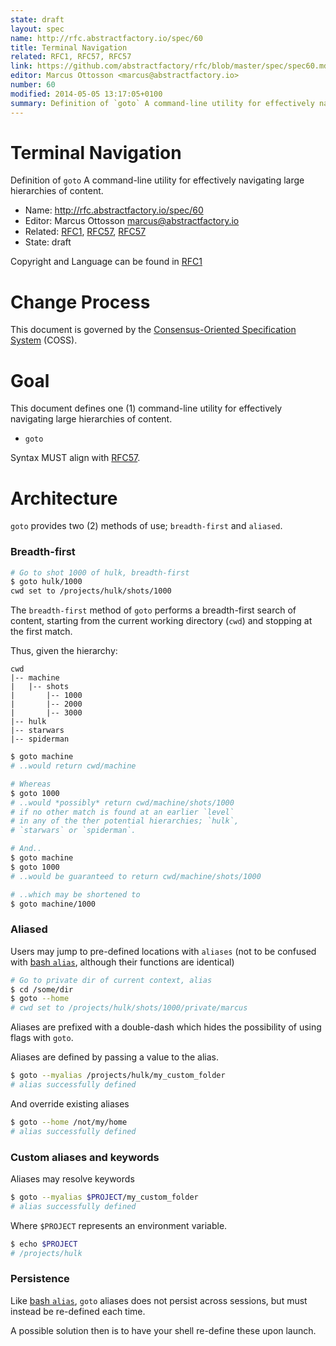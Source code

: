 ```yaml
---
state: draft
layout: spec
name: http://rfc.abstractfactory.io/spec/60
title: Terminal Navigation
related: RFC1, RFC57, RFC57
link: https://github.com/abstractfactory/rfc/blob/master/spec/spec60.md
editor: Marcus Ottosson <marcus@abstractfactory.io>
number: 60
modified: 2014-05-05 13:17:05+0100
summary: Definition of `goto` A command-line utility for effectively navigating large hierarchies of content.
---
```


# Terminal Navigation

Definition of `goto` A command-line utility for effectively navigating large hierarchies of content.

* Name: http://rfc.abstractfactory.io/spec/60
* Editor: Marcus Ottosson <marcus@abstractfactory.io>
* Related: [RFC1](http://rfc.abstractfactory.io/spec/1), [RFC57](http://rfc.abstractfactory.io/spec/57), [RFC57](http://rfc.abstractfactory.io/spec/57)
* State: draft

Copyright and Language can be found in [RFC1](http://rfc.abstractfactory.io/spec/1)

# Change Process

This document is governed by the [Consensus-Oriented Specification System](http://www.digistan.org/spec:1/COSS) (COSS).

# Goal

This document defines one (1) command-line utility for effectively navigating large hierarchies of content.

* `goto`

Syntax MUST align with [RFC57](http://rfc.abstractfactory.io/spec/57).

# Architecture

`goto` provides two (2) methods of use; `breadth-first` and `aliased`.

### Breadth-first

```bash
# Go to shot 1000 of hulk, breadth-first
$ goto hulk/1000
cwd set to /projects/hulk/shots/1000
```

The `breadth-first` method of `goto` performs a breadth-first search of content, starting from the current working directory (`cwd`) and stopping at the first match.

Thus, given the hierarchy:

```
cwd
|-- machine
|   |-- shots
|       |-- 1000
|       |-- 2000
|       |-- 3000
|-- hulk
|-- starwars
|-- spiderman
```

```bash
$ goto machine
# ..would return cwd/machine

# Whereas
$ goto 1000
# ..would *possibly* return cwd/machine/shots/1000
# if no other match is found at an earlier `level`
# in any of the ther potential hierarchies; `hulk`,
# `starwars` or `spiderman`.

# And..
$ goto machine
$ goto 1000
# ..would be guaranteed to return cwd/machine/shots/1000

# ..which may be shortened to
$ goto machine/1000
```

### Aliased

Users may jump to pre-defined locations with `aliases` (not to be confused with [bash `alias`][alias], although their functions are identical)

```bash
# Go to private dir of current context, alias
$ cd /some/dir
$ goto --home
# cwd set to /projects/hulk/shots/1000/private/marcus
```

Aliases are prefixed with a double-dash which hides the possibility of using flags with `goto`.

Aliases are defined by passing a value to the alias.

```bash
$ goto --myalias /projects/hulk/my_custom_folder
# alias successfully defined
```

And override existing aliases

```bash
$ goto --home /not/my/home
# alias successfully defined
```

### Custom aliases and keywords

Aliases may resolve keywords

```bash
$ goto --myalias $PROJECT/my_custom_folder
# alias successfully defined
```

Where `$PROJECT` represents an environment variable.

```bash
$ echo $PROJECT
# /projects/hulk
```

### Persistence

Like [bash `alias`][alias], `goto` aliases does not persist across sessions, but must instead be re-defined each time.

A possible solution then is to have your shell re-define these upon launch.

[alias]: http://tldp.org/LDP/abs/html/aliases.html